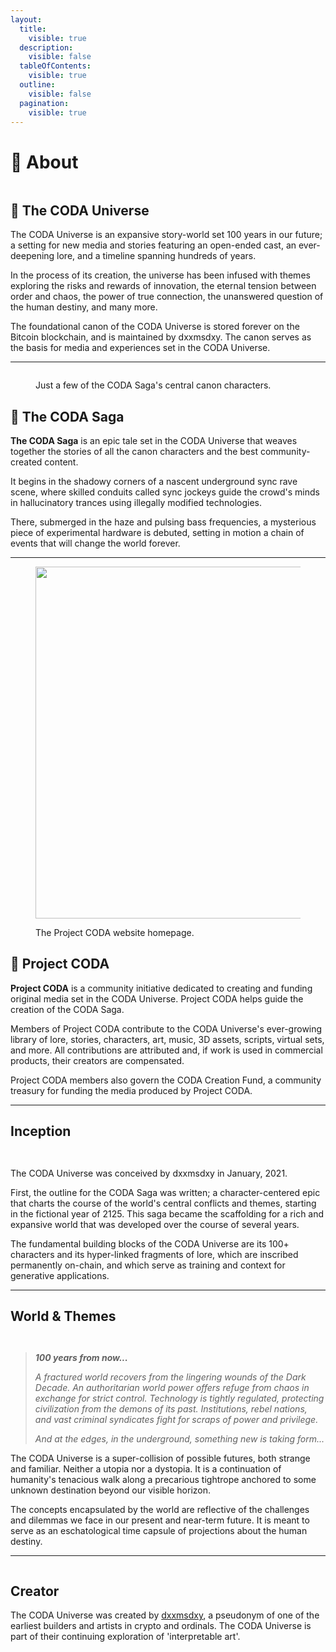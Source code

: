 ```yaml
---
layout:
  title:
    visible: true
  description:
    visible: false
  tableOfContents:
    visible: true
  outline:
    visible: false
  pagination:
    visible: true
---
```


# 📄 About

<div data-full-width="true">

<figure><img src="../../.gitbook/assets/coda_deck_artboards-3.jpg" alt=""><figcaption></figcaption></figure>

</div>

## 🔵 The CODA Universe

The CODA Universe is an expansive story-world set 100 years in our future; a setting for new media and stories featuring an open-ended cast, an ever-deepening lore, and a timeline spanning hundreds of years.

In the process of its creation, the universe has been infused with themes exploring the risks and rewards of innovation, the eternal tension between order and chaos, the power of true connection, the unanswered question of the human destiny, and many more.

The foundational canon of the CODA Universe is stored forever on the Bitcoin blockchain, and is maintained by dxxmsdxy. The canon serves as the basis for media and experiences set in the CODA Universe.

***

<figure><img src="../../.gitbook/assets/CODA_character-feats-20-small.jpg" alt=""><figcaption><p>Just a few of the CODA Saga's central canon characters.</p></figcaption></figure>

## 🔵 The CODA Saga

**The CODA Saga** is an epic tale set in the CODA Universe that weaves together the stories of all the canon characters and the best community-created content.

It begins in the shadowy corners of a nascent underground sync rave scene, where skilled conduits called sync jockeys guide the crowd's minds in hallucinatory trances using illegally modified technologies.

There, submerged in the haze and pulsing bass frequencies, a mysterious piece of experimental hardware is debuted, setting in motion a chain of events that will change the world forever.

***

<figure><img src="../../.gitbook/assets/projectcoda.png" alt="" width="563"><figcaption><p>The Project CODA website homepage.</p></figcaption></figure>

## 🔵 Project CODA

**Project CODA** is a community initiative dedicated to creating and funding original media set in the CODA Universe. Project CODA helps guide the creation of the CODA Saga.

Members of Project CODA contribute to the CODA Universe's ever-growing library of lore, stories, characters, art, music, 3D assets, scripts, virtual sets, and more. All contributions are attributed and, if work is used in commercial products, their creators are compensated.

Project CODA members also govern the CODA Creation Fund, a community treasury for funding the media produced by Project CODA.

***

## Inception

<div>

<figure><img src="../../.gitbook/assets/social_choose-your-own-adventure.jpg" alt=""><figcaption></figcaption></figure>

 

<figure><img src="../../.gitbook/assets/social_canon.jpg" alt=""><figcaption></figcaption></figure>

</div>

The CODA Universe was conceived by dxxmsdxy in January, 2021.

First, the outline for the CODA Saga was written; a character-centered epic that charts the course of the world's central conflicts and themes, starting in the fictional year of 2125. This saga became the scaffolding for a rich and expansive world that was developed over the course of several years.

The fundamental building blocks of the CODA Universe are its 100+ characters and its hyper-linked fragments of lore, which are inscribed permanently on-chain, and which serve as training and context for generative applications.

***

## World & Themes

<div>

<figure><img src="../../.gitbook/assets/social_100-years-from-now.jpg" alt=""><figcaption></figcaption></figure>

 

<figure><img src="../../.gitbook/assets/social_clouds-01.jpg" alt=""><figcaption></figcaption></figure>

</div>

> _**100 years from now...**_
>
> _A fractured world recovers from the lingering wounds of the Dark Decade. An authoritarian world power offers refuge from chaos in exchange for strict control. Technology is tightly regulated, protecting civilization from the demons of its past. Institutions, rebel nations, and vast criminal syndicates fight for scraps of power and privilege._&#x20;
>
> _And at the edges, in the underground, something new is taking form..._

The CODA Universe is a super-collision of possible futures, both strange and familiar. Neither a utopia nor a dystopia. It is a continuation of humanity's tenacious walk along a precarious tightrope anchored to some unknown destination beyond our visible horizon.

The concepts encapsulated by the world are reflective of the challenges and dilemmas we face in our present and near-term future. It is meant to serve as an eschatological time capsule of projections about the human destiny.

***

<figure><img src="../../.gitbook/assets/coda_deck_artboards-2.jpg" alt=""><figcaption></figcaption></figure>

## Creator

The CODA Universe was created by [dxxmsdxy](http://dxxm.xyz), a pseudonym of one of the earliest builders and artists in crypto and ordinals. The CODA Universe is part of their continuing exploration of 'interpretable art'.


